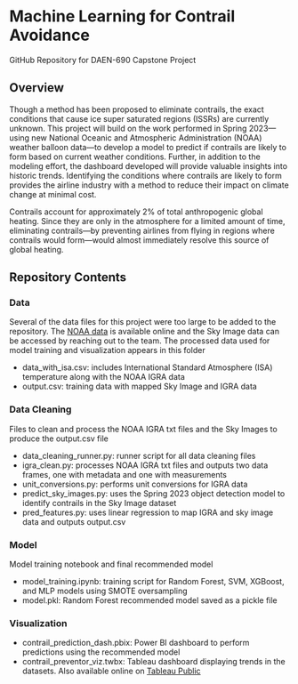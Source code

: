 # Machine Learning for Contrail Avoidance
GitHub Repository for DAEN-690 Capstone Project

## Overview

Though a method has been proposed to eliminate contrails, the exact conditions that cause ice super saturated regions (ISSRs) are currently unknown. This project will build on the work performed in Spring 2023—using new National Oceanic and Atmospheric Administration (NOAA) weather balloon data—to develop a model to predict if contrails are likely to form based on current weather conditions. Further, in addition to the modeling effort, the dashboard developed will provide valuable insights into historic trends. Identifying the conditions where contrails are likely to form provides the airline industry with a method to reduce their impact on climate change at minimal cost.​

Contrails account for approximately 2% of total anthropogenic global heating. Since they are only in the atmosphere for a limited amount of time, eliminating contrails—by preventing airlines from flying in regions where contrails would form—would almost immediately resolve this source of global heating.

## Repository Contents
### Data
Several of the data files for this project were too large to be added to the repository. The [NOAA data](https://www.ncei.noaa.gov/products/weather-balloon/integrated-global-radiosonde-archive) is available online and the Sky Image data can be accessed by reaching out to the team. The processed data used for model training and visualization appears in this folder
- data_with_isa.csv: includes International Standard Atmosphere (ISA) temperature along with the NOAA IGRA data
- output.csv: training data with mapped Sky Image and IGRA data

### Data Cleaning
Files to clean and process the NOAA IGRA txt files and the Sky Images to produce the output.csv file
- data_cleaning_runner.py: runner script for all data cleaning files
- igra_clean.py: processes NOAA IGRA txt files and outputs two data frames, one with metadata and one with measurements
- unit_conversions.py: performs unit conversions for IGRA data
- predict_sky_images.py: uses the Spring 2023 object detection model to identify contrails in the Sky Image dataset 
- pred_features.py: uses linear regression to map IGRA and sky image data and outputs output.csv

### Model
Model training notebook and final recommended model
- model_training.ipynb: training script for Random Forest, SVM, XGBoost, and MLP models using SMOTE oversampling
- model.pkl: Random Forest recommended model saved as a pickle file

### Visualization
- contrail_prediction_dash.pbix: Power BI dashboard to perform predictions using the recommended model
- contrail_preventor_viz.twbx: Tableau dashboard displaying trends in the datasets. Also available online on [Tableau Public](https://public.tableau.com/views/ContrailPreventorDashboard/ContrailPreventorsDashboard?:language=en-US&publish=yes&:display_count=n&:origin=viz_share_link)
